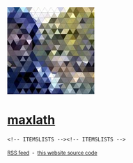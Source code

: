 <!DOCTYPE html>
<html>
<!-- HEAD --><!-- HEAD -->
<body>
  <main>
    <!-- TABS --><!-- TABS -->
    <div id="about">
      <img id="pic" src="/assets/img/hiker_full_mozaik_triangle.jpg" />
      <a href="#about" name="#about"><h1>maxlath</h1></a>
      <!-- ABOUT --><!-- ABOUT -->
    </div>

    <!-- ITEMSLISTS --><!-- ITEMSLISTS -->
</main>
<footer>
  <div id="links"><!-- LINKS --><!-- LINKS --></div>
  <section id="tags"><!-- TAGS --><!-- TAGS --></section>
  <small>
    <a href="http://maxlath.eu/rss.xml" type="application/rss+xml"><i class="fa fa-rss"></i> RSS feed</a>
    &nbsp;-&nbsp;
    <a href="https://github.com/maxlath/maxlath.github.io" target="_blank">this website source code</a>
  </small>
</footer>
<script src="/assets/js/index.js"></script>
</body>
</html>